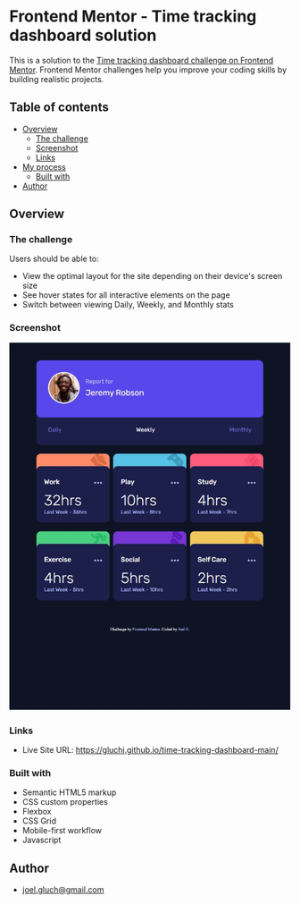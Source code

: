 # Frontend Mentor - Time tracking dashboard solution

This is a solution to the [Time tracking dashboard challenge on Frontend Mentor](https://www.frontendmentor.io/challenges/time-tracking-dashboard-UIQ7167Jw). Frontend Mentor challenges help you improve your coding skills by building realistic projects. 

## Table of contents

- [Overview](#overview)
  - [The challenge](#the-challenge)
  - [Screenshot](#screenshot)
  - [Links](#links)
- [My process](#my-process)
  - [Built with](#built-with)
- [Author](#author)

## Overview

### The challenge

Users should be able to:

- View the optimal layout for the site depending on their device's screen size
- See hover states for all interactive elements on the page
- Switch between viewing Daily, Weekly, and Monthly stats

### Screenshot

![](tablet.jpg?raw=true "Tablet View")

### Links

- Live Site URL: https://gluchj.github.io/time-tracking-dashboard-main/

### Built with

- Semantic HTML5 markup
- CSS custom properties
- Flexbox
- CSS Grid
- Mobile-first workflow
- Javascript

## Author

- joel.gluch@gmail.com